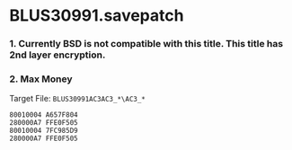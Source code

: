# BLUS30991.savepatch

### 1.  Currently BSD is not compatible with this title. This title has 2nd layer encryption.
### 2. Max Money

Target File: `BLUS30991AC3AC3_*\AC3_*`

```
80010004 A657F804
280000A7 FFE0F505
80010004 7FC985D9
280000A7 FFE0F505
```

